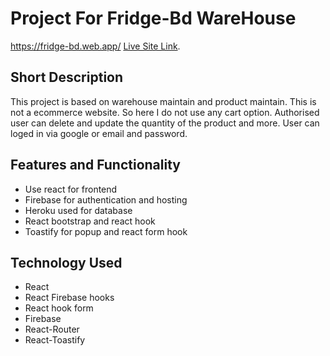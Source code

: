 # Project For Fridge-Bd WareHouse 

https://fridge-bd.web.app/ [Live Site Link](https://fridge-bd.web.app/).

## Short Description

This project is based on warehouse maintain and product maintain. This is not a ecommerce website. So here I do not use any cart option. Authorised user can delete and update the quantity of the product and more. User can loged in via google or email and password. 


## Features and Functionality

* Use react for frontend
* Firebase for authentication and hosting
* Heroku used for database
* React bootstrap and react hook
* Toastify for popup and react form hook 

## Technology Used
* React
* React Firebase hooks
* React hook form
* Firebase
* React-Router
* React-Toastify

